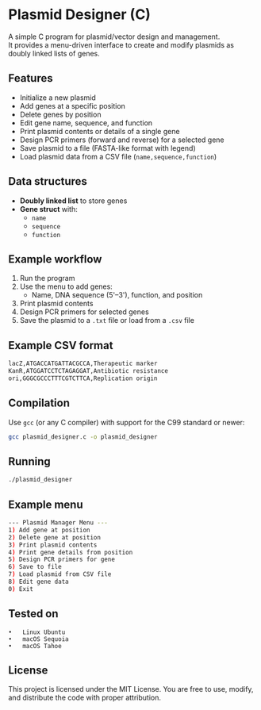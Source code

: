 # Plasmid Designer (C)

A simple C program for plasmid/vector design and management.  
It provides a menu-driven interface to create and modify plasmids as doubly linked lists of genes.

## Features
- Initialize a new plasmid
- Add genes at a specific position
- Delete genes by position
- Edit gene name, sequence, and function
- Print plasmid contents or details of a single gene
- Design PCR primers (forward and reverse) for a selected gene
- Save plasmid to a file (FASTA-like format with legend)
- Load plasmid data from a CSV file (`name,sequence,function`)

## Data structures
- **Doubly linked list** to store genes
- **Gene struct** with:
  - `name`
  - `sequence`
  - `function`

## Example workflow
1. Run the program
2. Use the menu to add genes:
   - Name, DNA sequence (5'–3'), function, and position
3. Print plasmid contents
4. Design PCR primers for selected genes
5. Save the plasmid to a `.txt` file or load from a `.csv` file

## Example CSV format
```bash
lacZ,ATGACCATGATTACGCCA,Therapeutic marker
KanR,ATGGATCCTCTAGAGGAT,Antibiotic resistance
ori,GGGCGCCCTTTCGTCTTCA,Replication origin
```

## Compilation
Use `gcc` (or any C compiler) with support for the C99 standard or newer:
```bash
gcc plasmid_designer.c -o plasmid_designer
```

## Running
```bash
./plasmid_designer
```

## Example menu
```bash
--- Plasmid Manager Menu ---
1) Add gene at position
2) Delete gene at position
3) Print plasmid contents
4) Print gene details from position
5) Design PCR primers for gene
6) Save to file
7) Load plasmid from CSV file
8) Edit gene data
0) Exit
```

## Tested on
	•	Linux Ubuntu 
	•	macOS Sequoia 
	•	macOS Tahoe 
	
## License
This project is licensed under the MIT License.
You are free to use, modify, and distribute the code with proper attribution.